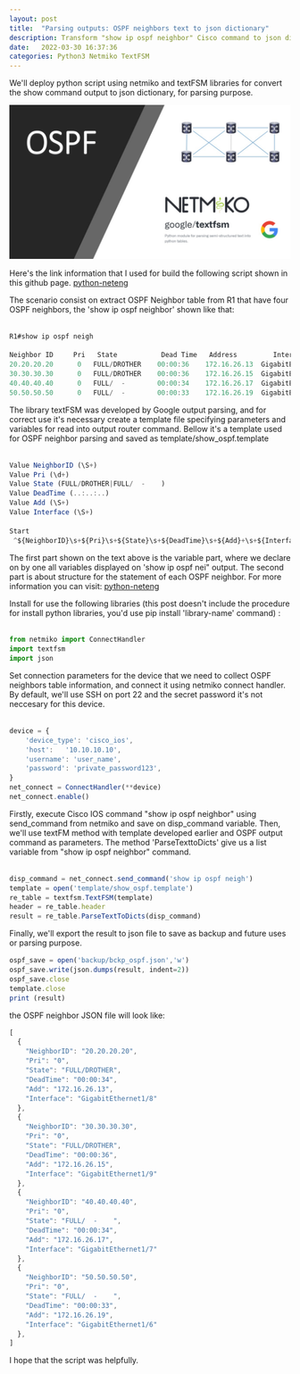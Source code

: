 ```yaml
---
layout: post
title:  "Parsing outputs: OSPF neighbors text to json dictionary"
description: Transform "show ip ospf neighbor" Cisco command to json dictionary for parsing output
date:   2022-03-30 16:37:36
categories: Python3 Netmiko TextFSM
---
```

We'll deploy python script using netmiko and textFSM libraries for convert the show command output to json dictionary, for parsing purpose.

![texture theme preview](https://github.com/pablodiegovs/pablodiegovs.github.io/blob/main/assets/images/OSPF-Netmiko-TextFSM.jpg)

Here's the link information that I used for build the following script shown in this github page. [python-neteng][python-neteng]

The scenario consist on extract OSPF Neighbor table from R1 that have four OSPF neighbors, the 'show ip ospf neighbor' shown like that:


```javascript

R1#show ip ospf neigh

Neighbor ID     Pri   State           Dead Time   Address         Interface
20.20.20.20      0   FULL/DROTHER    00:00:36    172.16.26.13  GigabitEthernet1/8
30.30.30.30      0   FULL/DROTHER    00:00:36    172.16.26.15  GigabitEthernet1/9
40.40.40.40      0   FULL/  -        00:00:34    172.16.26.17  GigabitEthernet1/7
50.50.50.50      0   FULL/  -        00:00:33    172.16.26.19  GigabitEthernet1/6
```

The library textFSM was developed by Google output parsing, and for correct use it's necessary create a template file specifying parameters and variables for read into output router command. Bellow it's a template used for OSPF neighbor parsing and saved as template/show_ospf.template

```javascript

Value NeighborID (\S+)
Value Pri (\d+)
Value State (FULL/DROTHER|FULL/  -    )
Value DeadTime (..:..:..)
Value Add (\S+)
Value Interface (\S+)

Start
 ^${NeighborID}\s+${Pri}\s+${State}\s+${DeadTime}\s+${Add}+\s+${Interface} -> Record
```

The first part shown on the text above is the variable part, where we declare on by one all variables displayed on 'show ip ospf nei" output. The second part is about structure for the statement of each OSPF neighbor. For more information you can visit: [python-neteng][python-neteng]

Install for use the following libraries (this post doesn't include the procedure for install python libraries, you'd use pip install 'library-name' command) :

```javascript

from netmiko import ConnectHandler
import textfsm
import json
```

Set connection parameters for the device that we need to collect OSPF neighbors table information, and connect it using netmiko connect handler. By default, we'll use SSH on port 22 and the secret password it's not neccesary for this device.

```javascript

device = {
    'device_type': 'cisco_ios',
    'host':   '10.10.10.10',
    'username': 'user_name',
    'password': 'private_password123',
}
net_connect = ConnectHandler(**device)
net_connect.enable()
```

Firstly, execute Cisco IOS command "show ip ospf neighbor" using send_command from netmiko and save on disp_command variable. Then, we'll use textFM method with template developed earlier and OSPF output command as parameters. The method 'ParseTexttoDicts' give us a list variable from "show ip ospf neighbor" command.

```javascript

disp_command = net_connect.send_command('show ip ospf neigh')
template = open('template/show_ospf.template')
re_table = textfsm.TextFSM(template)
header = re_table.header
result = re_table.ParseTextToDicts(disp_command)

```

Finally, we'll export the result to json file to save as backup and future uses or parsing purpose.

```javascript
ospf_save = open('backup/bckp_ospf.json','w')
ospf_save.write(json.dumps(result, indent=2))
ospf_save.close
template.close
print (result)
```

the OSPF neighbor JSON file will look like: 

```javascript
[
  {
    "NeighborID": "20.20.20.20",
    "Pri": "0",
    "State": "FULL/DROTHER",
    "DeadTime": "00:00:34",
    "Add": "172.16.26.13",
    "Interface": "GigabitEthernet1/8"
  },
  {
    "NeighborID": "30.30.30.30",
    "Pri": "0",
    "State": "FULL/DROTHER",
    "DeadTime": "00:00:36",
    "Add": "172.16.26.15",
    "Interface": "GigabitEthernet1/9"
  },
  {
    "NeighborID": "40.40.40.40",
    "Pri": "0",
    "State": "FULL/  -    ",
    "DeadTime": "00:00:34",
    "Add": "172.16.26.17",
    "Interface": "GigabitEthernet1/7"
  },
  {
    "NeighborID": "50.50.50.50",
    "Pri": "0",
    "State": "FULL/  -    ",
    "DeadTime": "00:00:33",
    "Add": "172.16.26.19",
    "Interface": "GigabitEthernet1/6"
  },
]
```

I hope that the script was helpfully.

[python-neteng]: https://pyneng.readthedocs.io/en/latest/book/21_textfsm/README.html
